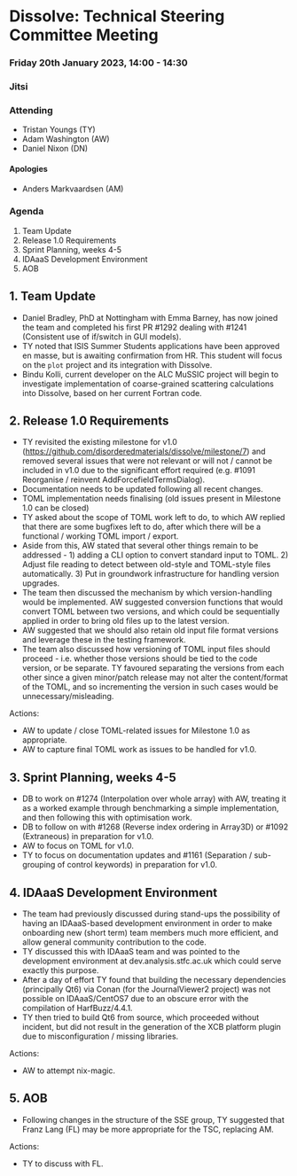 # Dissolve: Technical Steering Committee Meeting
### Friday 20th January 2023, 14:00 - 14:30
### Jitsi

### Attending

- Tristan Youngs (TY)
- Adam Washington (AW)
- Daniel Nixon (DN)

#### Apologies
- Anders Markvaardsen (AM)

### Agenda

1. Team Update
2. Release 1.0 Requirements
3. Sprint Planning, weeks 4-5
4. IDAaaS Development Environment
5. AOB

## 1. Team Update

- Daniel Bradley, PhD at Nottingham with Emma Barney, has now joined the team and completed his first PR #1292 dealing with #1241 (Consistent use of if/switch in GUI models).
- TY noted that ISIS Summer Students applications have been approved en masse, but is awaiting confirmation from HR. This student will focus on the `plot` project and its integration with Dissolve.
- Bindu Kolli, current developer on the ALC MuSSIC project will begin to investigate implementation of coarse-grained scattering calculations into Dissolve, based on her current Fortran code.

## 2. Release 1.0 Requirements

- TY revisited the existing milestone for v1.0 (https://github.com/disorderedmaterials/dissolve/milestone/7) and removed several issues that were not relevant or will not / cannot be included in v1.0 due to the significant effort required (e.g. #1091 Reorganise / reinvent AddForcefieldTermsDialog).
- Documentation needs to be updated following all recent changes.
- TOML implementation needs finalising (old issues present in Milestone 1.0 can be closed)
- TY asked about the scope of TOML work left to do, to which AW replied that there are some bugfixes left to do, after which there will be a functional / working TOML import / export.
- Aside from this, AW stated that several other things remain to be addressed - 1) adding a CLI option to convert standard input to TOML. 2) Adjust file reading to detect between old-style and TOML-style files automatically. 3) Put in groundwork infrastructure for handling version upgrades.
- The team then discussed the mechanism by which version-handling would be implemented. AW suggested conversion functions that would convert TOML between two versions, and which could be sequentially applied in order to bring old files up to the latest version.
- AW suggested that we should also retain old input file format versions and leverage these in the testing framework.
- The team also discussed how versioning of TOML input files should proceed - i.e. whether those versions should be tied to the code version, or be separate. TY favoured separating the versions from each other since a given minor/patch release may not alter the content/format of the TOML, and so incrementing the version in such cases would be unnecessary/misleading.

Actions:
- AW to update / close TOML-related issues for Milestone 1.0 as appropriate.
- AW to capture final TOML work as issues to be handled for v1.0.

## 3. Sprint Planning, weeks 4-5

- DB to work on #1274 (Interpolation over whole array) with AW, treating it as a worked example through benchmarking a simple implementation, and then following this with optimisation work.
- DB to follow on with #1268 (Reverse index ordering in Array3D) or #1092 (Extraneous) in preparation for v1.0.
- AW to focus on TOML for v1.0.
- TY to focus on documentation updates and #1161 (Separation / sub-grouping of control keywords) in preparation for v1.0.

## 4. IDAaaS Development Environment

- The team had previously discussed during stand-ups the possibility of having an IDAaaS-based development environment in order to make onboarding new (short term) team members much more efficient, and allow general community contribution to the code.
- TY discussed this with IDAaaS team and was pointed to the development environment at dev.analysis.stfc.ac.uk which could serve exactly this purpose.
- After a day of effort TY found that building the necessary dependencies (principally Qt6) via Conan (for the JournalViewer2 project) was not possible on IDAaaS/CentOS7 due to an obscure error with the compilation of HarfBuzz/4.4.1.
- TY then tried to build Qt6 from source, which proceeded without incident, but did not result in the generation of the XCB platform plugin due to misconfiguration / missing libraries.

Actions:
- AW to attempt nix-magic.

## 5. AOB

- Following changes in the structure of the SSE group, TY suggested that Franz Lang (FL) may be more appropriate for the TSC, replacing AM.

Actions:
- TY to discuss with FL.
